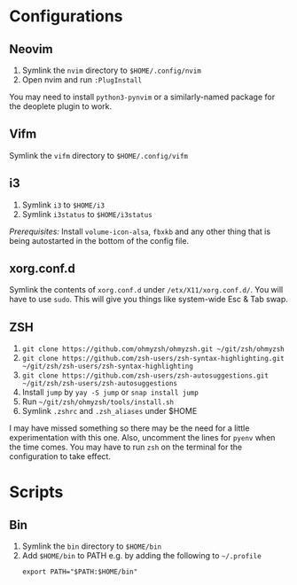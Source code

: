 # Configurations

## Neovim

1. Symlink the `nvim` directory to `$HOME/.config/nvim`
2. Open nvim and run `:PlugInstall`

You may need to install `python3-pynvim` or a similarly-named package for the deoplete plugin to work.

## Vifm

Symlink the `vifm` directory to `$HOME/.config/vifm`

## i3

1. Symlink `i3` to `$HOME/i3`
2. Symlink `i3status` to `$HOME/i3status`

*Prerequisites:* Install `volume-icon-alsa`, `fbxkb` and any other thing that is being autostarted in the bottom of the config file.

## xorg.conf.d

Symlink the contents of `xorg.conf.d` under `/etx/X11/xorg.conf.d/`. You will have to use `sudo`.
This will give you things like system-wide Esc & Tab swap.

## ZSH

1. `git clone https://github.com/ohmyzsh/ohmyzsh.git ~/git/zsh/ohmyzsh`
2. `git clone https://github.com/zsh-users/zsh-syntax-highlighting.git ~/git/zsh/zsh-users/zsh-syntax-highlighting`
3. `git clone https://github.com/zsh-users/zsh-autosuggestions.git ~/git/zsh/zsh-users/zsh-autosuggestions`
4. Install `jump` by `yay -S jump` or `snap install jump`
5. Run `~/git/zsh/ohmyzsh/tools/install.sh`
6. Symlink `.zshrc` and `.zsh_aliases` under $HOME

I may have missed something so there may be the need for a little experimentation with this one. Also, uncomment the lines for `pyenv` when the time comes. You may have to run `zsh` on the terminal for the configuration to take effect.

# Scripts

## Bin

1. Symlink the `bin` directory to `$HOME/bin`
2. Add `$HOME/bin` to PATH e.g. by adding the following to `~/.profile`
   ```
   export PATH="$PATH:$HOME/bin"
   ```

